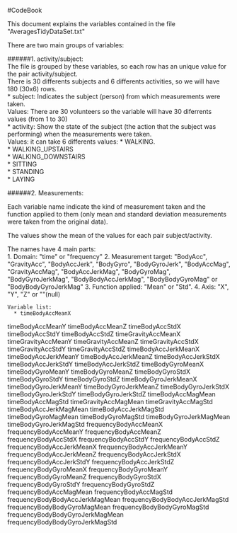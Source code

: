 

#CodeBook

This document explains the variables contained in the file "AveragesTidyDataSet.txt"

There are two main groups of variables:

######1. activity/subject:  
  The file is grouped by these variables, so each row has an unique value for the pair activity/subject.  
  There is 30 differents subjects and 6 differents activities, so we will have 180 (30x6) rows.  
    * subject: Indicates the subject (person) from which measurements were taken.  
        Values: There are 30 volunteers so the variable will have 30 diferrents values (from 1 to 30)  
    * activity: Show the state of the subject (the action that the subject was performing) when the measurements were taken.  
        Values: it can take 6 differents values:
          * WALKING.  
          * WALKING_UPSTAIRS  
          * WALKING_DOWNSTAIRS  
          * SITTING  
          * STANDING  
          * LAYING    

######2. Measurements:    

  Each variable name indicate the kind of measurement taken and the function applied to them (only mean and standard deviation measurements were taken from the original data).    

  The values show the mean of the values for each pair subject/activity.  

  The names have 4 main parts:  
    1. Domain: "time" or "frequency"
    2. Measurement target: "BodyAcc", "GravityAcc", "BodyAccJerk", "BodyGyro", "BodyGyroJerk", "BodyAccMag", "GravityAccMag", "BodyAccJerkMag", "BodyGyroMag", "BodyGyroJerkMag", "BodyBodyAccJerkMag", "BodyBodyGyroMag" or "BodyBodyGyroJerkMag"
    3. Function applied: "Mean" or "Std".
    4. Axis: "X", "Y", "Z" or ""(null)

    Variable list:
      * timeBodyAccMeanX
timeBodyAccMeanY
timeBodyAccMeanZ
timeBodyAccStdX
timeBodyAccStdY
timeBodyAccStdZ
timeGravityAccMeanX
timeGravityAccMeanY
timeGravityAccMeanZ
timeGravityAccStdX
timeGravityAccStdY
timeGravityAccStdZ
timeBodyAccJerkMeanX
timeBodyAccJerkMeanY
timeBodyAccJerkMeanZ
timeBodyAccJerkStdX
timeBodyAccJerkStdY
timeBodyAccJerkStdZ
timeBodyGyroMeanX
timeBodyGyroMeanY
timeBodyGyroMeanZ
timeBodyGyroStdX
timeBodyGyroStdY
timeBodyGyroStdZ
timeBodyGyroJerkMeanX
timeBodyGyroJerkMeanY
timeBodyGyroJerkMeanZ
timeBodyGyroJerkStdX
timeBodyGyroJerkStdY
timeBodyGyroJerkStdZ
timeBodyAccMagMean
timeBodyAccMagStd
timeGravityAccMagMean
timeGravityAccMagStd
timeBodyAccJerkMagMean
timeBodyAccJerkMagStd
timeBodyGyroMagMean
timeBodyGyroMagStd
timeBodyGyroJerkMagMean
timeBodyGyroJerkMagStd
frequencyBodyAccMeanX
frequencyBodyAccMeanY
frequencyBodyAccMeanZ
frequencyBodyAccStdX
frequencyBodyAccStdY
frequencyBodyAccStdZ
frequencyBodyAccJerkMeanX
frequencyBodyAccJerkMeanY
frequencyBodyAccJerkMeanZ
frequencyBodyAccJerkStdX
frequencyBodyAccJerkStdY
frequencyBodyAccJerkStdZ
frequencyBodyGyroMeanX
frequencyBodyGyroMeanY
frequencyBodyGyroMeanZ
frequencyBodyGyroStdX
frequencyBodyGyroStdY
frequencyBodyGyroStdZ
frequencyBodyAccMagMean
frequencyBodyAccMagStd
frequencyBodyBodyAccJerkMagMean
frequencyBodyBodyAccJerkMagStd
frequencyBodyBodyGyroMagMean
frequencyBodyBodyGyroMagStd
frequencyBodyBodyGyroJerkMagMean
frequencyBodyBodyGyroJerkMagStd


